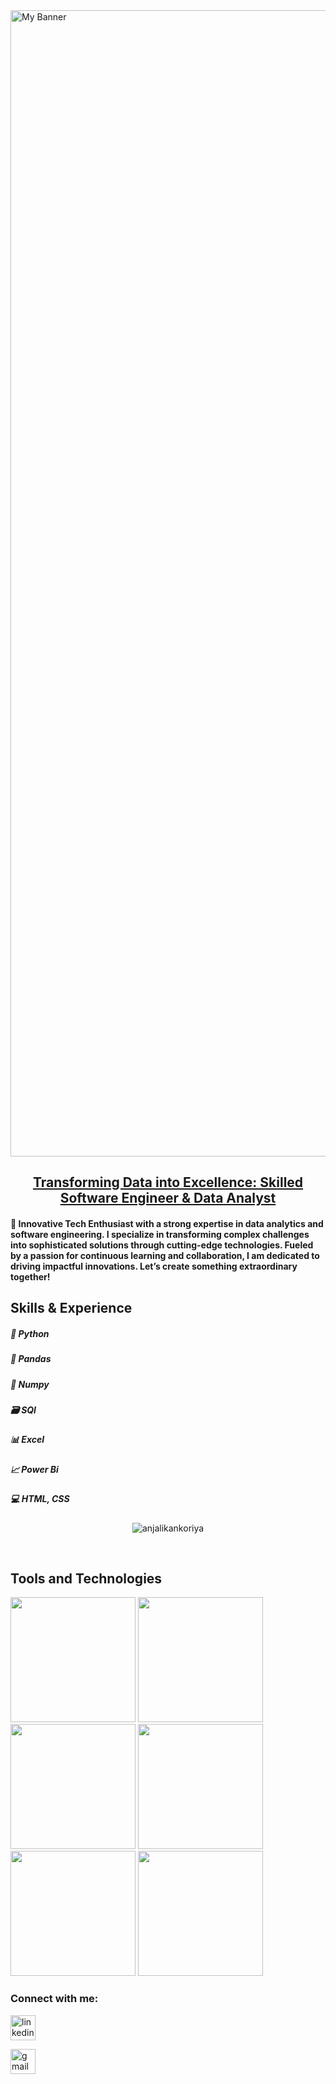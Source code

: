 
<img width="1834" alt="My Banner" src="https://github.com/user-attachments/assets/626af54c-84eb-4ea7-a0fa-d774655e99ec">

<h2 align="center"> <u>Transforming Data into Excellence: Skilled Software Engineer & Data Analyst</u> </h2>

<h4> 🚀 Innovative Tech Enthusiast with a strong expertise in data analytics and software engineering. I specialize in transforming complex challenges into sophisticated solutions through cutting-edge technologies. Fueled by a passion for continuous learning and collaboration, I am dedicated to driving impactful innovations. Let’s create something extraordinary together! </h4>

<h2>Skills & Experience</h2>
<h5>🐍 Python</h5>
<h5> 🐼 Pandas</h5>
<h5> 🔢 Numpy</h5>
<h5> 🗃️ SQl</h5>
<h5> 📊 Excel</h5>
<h5> 📈 Power Bi</h5>
<h5> 💻 HTML, CSS</h5>

<p align="center"> <img  src="https://github-readme-stats.vercel.app/api?username=anjalikankoriya&show_icons=true&locale=en" alt="anjalikankoriya" /></p>
&nbsp;

<h2>Tools and Technologies</h2>
<img src = "https://github.com/user-attachments/assets/8f5875bc-7220-4cda-89a7-7b67802722b8" width="200" height="200"/>
<img src = "https://github.com/user-attachments/assets/8748955b-7a6c-43f8-bfaf-5d2413e8ea07" width="200" height="200"/>
<img src="https://github.com/user-attachments/assets/43035551-fc0d-42d0-b388-52855c6906cc" width="200" height="200"/>
<img src="https://github.com/user-attachments/assets/6fcd7e99-fa36-481f-9e81-a24e934e7c91"width="200" height="200"/>
<img src="https://github.com/user-attachments/assets/cfffcf56-7a29-4d2e-8774-32d337037aa8"width="200" height="200"/>
<img src="https://github.com/user-attachments/assets/1498caa5-3ae2-4e09-8fb9-455e0882bb40" width="200" height="200"/>

<h3 align="left">Connect with me:</h3>

[<img src='https://cdn.jsdelivr.net/npm/simple-icons@3.0.1/icons/linkedin.svg' alt='linkedin' height='40'>](https://www.linkedin.com/in/https://linkedin.com/in/anjali-kankoriya/)  

[<img src='https://cdn.jsdelivr.net/npm/simple-icons@3.0.1/icons/gmail.svg' alt='gmail' height='40'>](anjalikankoriya@gmail.com)  
